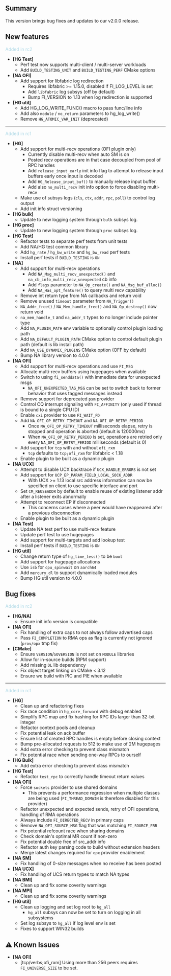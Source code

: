 ## Summary

This version brings bug fixes and updates to our v2.0.0 release.

## New features

<span style="color:lightblue">Added in rc2</span>

- __[HG Test]__
    - Perf test now supports multi-client / multi-server workloads
    - Add `BUILD_TESTING_UNIT` and `BUILD_TESTING_PERF` CMake options
- __[NA OFI]__
    - Add support for libfabric log redirection
        - Requires libfabric >= 1.15.0, disabled if FI_LOG_LEVEL is set
        - Add `libfabric` log subsys (off by default)
        - Bump FI_VERSION to 1.13 when log redirection is supported
- __[HG util]__
    - Add HG_LOG_WRITE_FUNC() macro to pass func/line info
    - Add also `module` / `no_return` parameters to hg_log_write()
    - Remove `HG_ATOMIC_VAR_INIT` (deprecated)

---
<span style="color:lightblue">Added in rc1

- __[HG]__
    - Add support for multi-recv operations (OFI plugin only)
        - Currently disable multi-recv when auto SM is on
        - Posted recv operations are in that case decoupled from pool of RPC handles
        - Add `release_input_early` init info flag to attempt to release input buffers early once input is decoded
        - Add `HG_Release_input_buf()` to manually release input buffer.
        - Add also `no_multi_recv` init info option to force disabling multi-recv
    - Make use of subsys logs (`cls`, `ctx`, `addr`, `rpc`, `poll`) to control log output
    - Add init info struct versioning
- __[HG bulk]__
    - Update to new logging system through `bulk` subsys log.
- __[HG proc]__
    - Update to new logging system through `proc` subsys log.
- __[HG Test]__
    - Refactor tests to separate perf tests from unit tests
    - Add NA/HG test common library
    - Add `hg_rate` / `hg_bw_write` and `hg_bw_read` perf tests
    - Install perf tests if `BUILD_TESTING` is `ON`
- __[NA]__
    - Add support for multi-recv operations
        - Add `NA_Msg_multi_recv_unexpected()` and `na_cb_info_multi_recv_unexpected` cb info
        - Add `flags` parameter to `NA_Op_create()` and `NA_Msg_buf_alloc()`
        - Add `NA_Has_opt_feature()` to query multi recv capability
    - Remove int return type from NA callbacks and return void
    - Remove unused `timeout` parameter from `NA_Trigger()`
    - `NA_Addr_free()` / `NA_Mem_handle_free()` and `NA_Op_destroy()` now return void
    - `na_mem_handle_t` and `na_addr_t` types to no longer include pointer type
    - Add `NA_PLUGIN_PATH` env variable to optionally control plugin loading path
    - Add `NA_DEFAULT_PLUGIN_PATH` CMake option to control default plugin path (default is lib install path)
    - Add `NA_USE_DYNAMIC_PLUGINS` CMake option (OFF by default)
    - Bump NA library version to 4.0.0
- __[NA OFI]__
    - Add support for multi-recv operations and use `FI_MSG`
    - Allocate multi-recv buffers using hugepages when available
    - Switch to using `fi_senddata()` with immediate data for unexpected msgs
        - `NA_OFI_UNEXPECTED_TAG_MSG` can be set to switch back to former behavior that uses tagged messages instead
    - Remove support for deprecated `psm` provider
    - Control CQ interrupt signaling with `FI_AFFINITY` (only used if thread is bound to a single CPU ID)
    - Enable `cxi` provider to use `FI_WAIT_FD`
    - Add `NA_OFI_OP_RETRY_TIMEOUT` and `NA_OFI_OP_RETRY_PERIOD`
        - Once `NA_OFI_OP_RETRY_TIMEOUT` milliseconds elapse, retry is stopped and operation is aborted (default is 120000ms)
        - When `NA_OFI_OP_RETRY_PERIOD` is set, operations are retried only every `NA_OFI_OP_RETRY_PERIOD` milliseconds (default is 0)
    - Add support for `tcp` with and without `ofi_rxm`
        - `tcp` defaults to `tcp;ofi_rxm` for libfabric < 1.18
    - Enable plugin to be built as a dynamic plugin
- __[NA UCX]__
    - Attempt to disable UCX backtrace if `UCX_HANDLE_ERRORS` is not set
    - Add support for `UCP_EP_PARAM_FIELD_LOCAL_SOCK_ADDR`
        - With UCX >= 1.13 local src address information can now be specified on client to use specific interface and port
    - Set `CM_REUSEADDR` by default to enable reuse of existing listener addr after a listener exits abnormally
    - Attempt to reconnect EP if disconnected
        - This concerns cases where a peer would have reappeared after a previous disconnection
    - Enable plugin to be built as a dynamic plugin
- __[NA Test]__
    - Update NA test perf to use multi-recv feature
    - Update perf test to use hugepages
    - Add support for multi-targets and add lookup test
    - Install perf tests if `BUILD_TESTING` is `ON`
- __[HG util]__
    - Change return type of `hg_time_less()` to be `bool`
    - Add support for hugepage allocations
    - Use `isb` for `cpu_spinwait` on `aarch64`
    - Add `mercury_dl` to support dynamically loaded modules
    - Bump HG util version to 4.0.0

## Bug fixes

<span style="color:lightblue">Added in rc2</span>

- __[HG/NA]__
    - Ensure init info version is compatible
- __[NA OFI]__
    - Fix handling of extra caps to not always follow advertised caps    
    - Pass `FI_COMPLETION` to RMA ops as flag is currently not ignored (`prov/opx` tmp fix) 
- __[CMake]__
    - Ensure `VERSION`/`SOVERSION` is not set on `MODULE` libraries
    - Allow for in-source builds (RPM support)
    - Add missing `DL` lib dependency
    - Fix object target linking on CMake < 3.12
    - Ensure we build with PIC and PIE when available

---
<span style="color:lightblue">Added in rc1

- __[HG]__
    - Clean up and refactoring fixes
    - Fix race condition in `hg_core_forward` with debug enabled
    - Simplify RPC map and fix hashing for RPC IDs larger than 32-bit integer
    - Refactor context pools and cleanup
    - Fix potential leak on ack buffer
    - Ensure list of created RPC handles is empty before closing context
    - Bump pre-allocated requests to 512 to make use of 2M hugepages
    - Add extra error checking to prevent class mismatch
    - Fix potential race when sending one-way RPCs to ourself
- __[HG Bulk]__
    - Add extra error checking to prevent class mismatch
- __[HG Test]__
    - Refactor `test_rpc` to correctly handle timeout return values
- __[NA OFI]__
    - Force `sockets` provider to use shared domains
        - This prevents a performance regression when multiple classes are being used (`FI_THREAD_DOMAIN` is therefore disabled for this provider)
    - Refactor unexpected and expected sends, retry of OFI operations, handling of RMA operations
    - Always include `FI_DIRECTED_RECV` in primary caps
    - Remove `NA_OFI_SOURCE_MSG` flag that was matching `FI_SOURCE_ERR`
    - Fix potential refcount race when sharing domains
    - Check domain's optimal MR count if non-zero
    - Fix potential double free of src_addr info
    - Refactor auth key parsing code to build without extension headers
    - Merge latest changes required for `opx` provider enablement
- __[NA SM]__
    -  Fix handling of 0-size messages when no receive has been posted
- __[NA UCX]__
    - Fix handling of UCS return types to match NA types
- __[NA BMI]__
    - Clean up and fix some coverity warnings
- __[NA MPI]__
    - Clean up and fix some coverity warnings
- __[HG util]__
    - Clean up logging and set log root to `hg_all`
        - `hg_all` subsys can now be set to turn on logging in all subsystems
    - Set log subsys to `hg_all` if log level env is set
    - Fixes to support WIN32 builds

## :warning: Known Issues

- __[NA OFI]__
    - [tcp/verbs;ofi_rxm] Using more than 256 peers requires `FI_UNIVERSE_SIZE` to be set.
